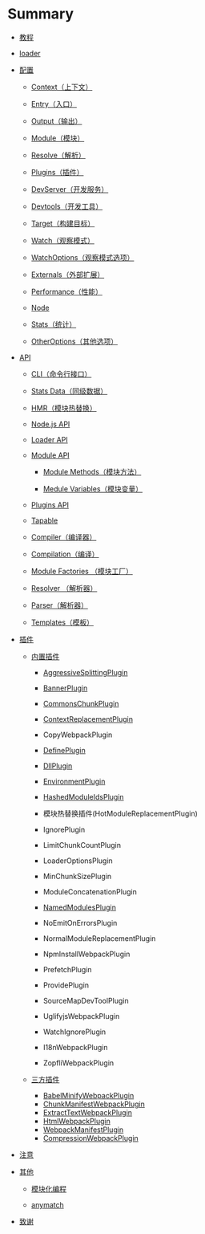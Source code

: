 # Summary

* [教程](/Guide/README.md)

* [loader](loaders/README.md)

* [配置](/configuration/README.md)

  * [Context（上下文）](configuration/context.md)
  * [Entry（入口）](configuration/entry.md)
  * [Output（输出）](configuration/output.md)
  * [Module（模块）](/configuration/module.md)
  * [Resolve（解析）](/configuration/resolve.md)

  * [Plugins（插件）](configuration/plugins.md)

  * [DevServer（开发服务）](configuration/devServer.md)

  * [Devtools（开发工具）](/configuration/devtools.md)

  * [Target（构建目标）](configuration/target.md)

  * [Watch（观察模式）](configuration/watch.md)

  * [WatchOptions（观察模式选项）](configuration/watchOptions.md)

  * [Externals（外部扩展）](configuration/externals.md)

  * [Performance（性能）](configuration/performance.md)

  * [Node](configuration/node.md)

  * [Stats（统计）](//configuration/stats.md)

  * [OtherOptions（其他选项）](configuration/otherOptions.md)

* [API](/API/README.md)

  * [CLI（命令行接口）](//API/CLI.md)
  * [Stats Data（同级数据）](/API/StatsData.md)
  * [HMR（模块热替换）](/API/HMR.md)
  * [Node.js API](/API/API-Node.md)
  * [Loader API](/API/API-Loader.md)

  * [Module API](##)

    * [Module Methods（模块方法）](/API/ModuleMethods.md)

    * [Medule Variables（模块变量）](/API/ModuleVariables.md)

  * [Plugins API](/API/API-Plugins.md)

  * [Tapable](/API/API-Tapable.md)

  * [Compiler（编译器）](/API/API-Compiler.md)

  * [Compilation（编译）](/API/API-Compilation.md)

  * [Module Factories （模块工厂）](/API/ModuleFactories.md)

  * [Resolver （解析器）](/API/API-Resolver.md)

  * [Parser（解析器）](/API/API-Parser.md)

  * [Templates（模板）](/API/API-Templates.md)

* [插件](/Plugins/README.md)

  * [内置插件](/Plugins/internal/README.md)

    * [AggressiveSplittingPlugin](/Plugins/internal/AggressiveSplittingPlugin.md)

    * [BannerPlugin](Plugins/internal/BannerPlugin.md)

    * [CommonsChunkPlugin](Plugins/internal/CommonsChunkPlugin.md)

    * [ContextReplacementPlugin](Plugins/internal/ContextReplacementPlugin.md)

    * CopyWebpackPlugin

    * [DefinePlugin](Plugins/internal/DefinePlugin.md)

    * [DllPlugin](Plugins/internal/DllPlugin.md)

    * [EnvironmentPlugin](Plugins/internal/EnvironmentPlugin.md)

    * [HashedModuleIdsPlugin](Plugins/internal/HashedModuleIdsPlugin.md)

    * 模块热替换插件\(HotModuleReplacementPlugin\)

    * IgnorePlugin

    * LimitChunkCountPlugin

    * LoaderOptionsPlugin

    * MinChunkSizePlugin

    * ModuleConcatenationPlugin

    * [NamedModulesPlugin](Plugins/internal/NamedModulesPlugin.md)

    * NoEmitOnErrorsPlugin

    * NormalModuleReplacementPlugin

    * NpmInstallWebpackPlugin

    * PrefetchPlugin

    * ProvidePlugin

    * SourceMapDevToolPlugin

    * UglifyjsWebpackPlugin

    * WatchIgnorePlugin

    * I18nWebpackPlugin

    * ZopfliWebpackPlugin

  * [三方插件](/Plugins/third-party/README.md)

    * [BabelMinifyWebpackPlugin](Plugins/third-party/BabelMinifyWebpackPlugin.md)
    * [ChunkManifestWebpackPlugin](Plugins/third-party/ChunkManifestWebpackPlugin.md)
    * [ExtractTextWebpackPlugin](Plugins/third-party/ExtractTextWebpackPlugin.md)
    * [HtmlWebpackPlugin](Plugins/third-party/HtmlWebpackPlugin.md)
    * [WebpackManifestPlugin](Plugins/third-party/WebpackManifestPlugin.md)
    * [CompressionWebpackPlugin](Plugins/third-party/CompressionWebpackPlugin.md)

* [注意](Note.md)

* [其他](/Others/README.md)

  * [模块化编程](/Others/Modular-programming.md)

  * [anymatch](/Others/anymatch.md)

* [致谢](/thanks.md)




